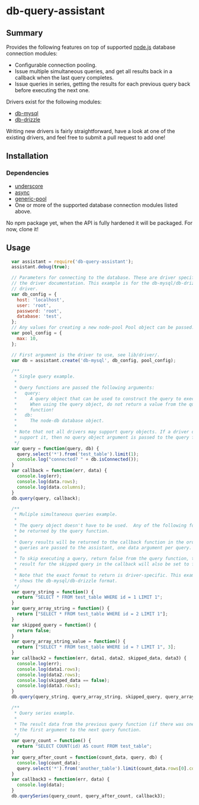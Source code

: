 # db-query-assistant

## Summary

Provides the following features on top of supported [node.js](http://nodejs.org) database connection modules:

 * Configurable connection pooling.
 * Issue multiple simultaneous queries, and get all results back in a callback when the last query completes.
 * Issue queries in series, getting the results for each previous query back before executing the next one.

Drivers exist for the following modules:

 * [db-mysql](https://github.com/mariano/node-db-mysql)
 * [db-drizzle](https://github.com/mariano/node-db-drizzle)

Writing new drivers is fairly straightforward, have a look at one of the existing drivers, and feel free to submit a pull request to add one!

## Installation

### Dependencies
 * [underscore](http://documentcloud.github.com/underscore)
 * [async](https://github.com/caolan/async)
 * [generic-pool](https://github.com/coopernurse/node-pool)
 * One or more of the supported database connection modules listed above.

No npm package yet, when the API is fully hardened it will be packaged. For now, clone it!

## Usage
```javascript
  var assistant = require('db-query-assistant');
  assistant.debug(true);

  // Parameters for connecting to the database. These are driver specific, see
  // the driver documentation. This example is for the db-mysql/db-drizzle
  // driver.
  var db_config = {
    host: 'localhost',
    user: 'root',
    password: 'root',
    database: 'test',
  };
  // Any values for creating a new node-pool Pool object can be passed.
  var pool_config = {
    max: 10,
  };

  // First argument is the driver to use, see lib/driver/.
  var db = assistant.create('db-mysql', db_config, pool_config);

  /**
   * Single query example.
   *
   * Query functions are passed the following arguments:
   *   query:
   *     A query object that can be used to construct the query to execute.
   *     When using the query object, do not return a value from the query
   *     function!
   *   db:
   *     The node-db database object.
   *
   * Note that not all drivers may support query objects. If a driver does not
   * support it, then no query object argument is passed to the query function.
   */
  var query = function(query, db) {
    query.select('*').from('test_table').limit(1);
    console.log("connected? " + db.isConnected());
  }
  var callback = function(err, data) {
    console.log(err);
    console.log(data.rows);
    console.log(data.columns);
  }
  db.query(query, callback);

  /**
   * Muliple simultaneous queries example.
   *
   * The query object doesn't have to be used.  Any of the following forms can
   * be returned by the query function.
   *
   * Query results will be returned to the callback function in the order the
   * queries are passed to the assistant, one data argument per query.
   *
   * To skip executing a query, return false from the query function, the data
   * result for the skipped query in the callback will also be set to false.
   *
   * Note that the exact format to return is driver-specific. This example
   * shows the db-mysql/db-drizzle format.
   */
  var query_string = function() {
    return "SELECT * FROM test_table WHERE id = 1 LIMIT 1";
  }
  var query_array_string = function() {
    return ["SELECT * FROM test_table WHERE id = 2 LIMIT 1"];
  }
  var skipped_query = function() {
    return false;
  }
  var query_array_string_value = function() {
    return ["SELECT * FROM test_table WHERE id = ? LIMIT 1", 3];
  }
  var callback2 = function(err, data1, data2, skipped_data, data3) {
    console.log(err);
    console.log(data1.rows);
    console.log(data2.rows);
    console.log(skipped_data == false);
    console.log(data3.rows);
  }
  db.query(query_string, query_array_string, skipped_query, query_array_string_value, callback2);

  /**
   * Query series example.
   *
   * The result data from the previous query function (if there was one) will be
   * the first argument to the next query function.
   */
  var query_count = function() {
    return "SELECT COUNT(id) AS count FROM test_table";
  }
  var query_after_count = function(count_data, query, db) {
    console.log(count_data);
    query.select('*').from('another_table').limit(count_data.rows[0].count);
  }
  var callback3 = function(err, data) {
    console.log(data);
  }
  db.querySeries(query_count, query_after_count, callback3);
```
